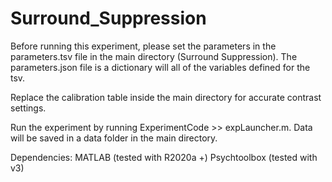 # Surround_Suppression

Before running this experiment, please set the parameters in the parameters.tsv file in the main directory (Surround Suppression).
The parameters.json file is a dictionary will all of the variables defined for the tsv.

Replace the calibration table inside the main directory for accurate contrast settings.

Run the experiment by running ExperimentCode >> expLauncher.m.
Data will be saved in a data folder in the main directory.

Dependencies:
MATLAB (tested with R2020a +)
Psychtoolbox (tested with v3)



